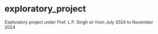 # exploratory_project
Exploratory project under Prof. L.P. Singh sir from July 2024 to November 2024

